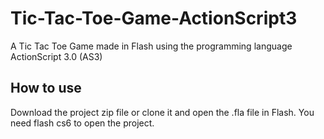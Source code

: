 # Tic-Tac-Toe-Game-ActionScript3
A Tic Tac Toe Game made in Flash using the programming language ActionScript 3.0 (AS3)

## How to use
Download the project zip file or clone it and open the .fla file in Flash. You need flash cs6 to open the project.
